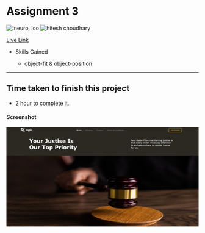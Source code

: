 # Assignment 3

![ineuro, lco](https://img.shields.io/badge/iNeuron-LCO-green)
![hitesh choudhary](https://img.shields.io/badge/Hitesh--Choudhary-Full--stack--JS--bootcamp-red)

[Live Link](https://storied-beignet-779ba2.netlify.app/)

- Skills Gained

  - object-fit & object-position

---

## Time taken to finish this project

- 2 hour to complete it.

#### Screenshot

![SCREENSHOT](./screenshot/screenshot.PNG)
